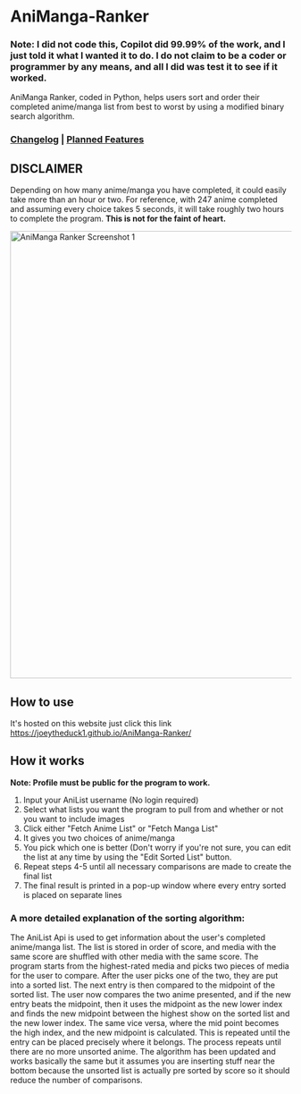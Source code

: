 # AniManga-Ranker
### __Note: I did not code this, Copilot did 99.99% of the work, and I just told it what I wanted it to do. I do not claim to be a coder or programmer by any means, and all I did was test it to see if it worked.__

AniManga Ranker, coded in Python, helps users sort and order their completed anime/manga list from best to worst by using a modified binary search algorithm. 

### [Changelog](https://github.com/Joeytheduck1/AniManga-Ranker/wiki/Changelog) | [Planned Features](https://github.com/Joeytheduck1/AniManga-Ranker/wiki/Planned-Features)
## DISCLAIMER
Depending on how many anime/manga you have completed, it could easily take more than an hour or two. For reference, with 247 anime completed and assuming every choice takes 5 seconds, it will take roughly two hours to complete the program. __This is not for the faint of heart.__

<div style="display: flex; flex-wrap: wrap; gap: 10px;">
  <img src="https://i.ibb.co/8gm8RP6F/Screenshot-2025-04-26-231437.png" alt="AniManga Ranker Screenshot 1" width="800">
</div>

## How to use
It's hosted on this website just click this link https://joeytheduck1.github.io/AniManga-Ranker/

## How it works
__Note: Profile must be public for the program to work.__
1. Input your AniList username (No login required)
2. Select what lists you want the program to pull from and whether or not you want to include images
3. Click either "Fetch Anime List" or "Fetch Manga List"
4. It gives you two choices of anime/manga
5. You pick which one is better (Don't worry if you're not sure, you can edit the list at any time by using the "Edit Sorted List" button.
6. Repeat steps 4-5 until all necessary comparisons are made to create the final list
7. The final result is printed in a pop-up window where every entry sorted is placed on separate lines

### A more detailed explanation of the sorting algorithm:
The AniList Api is used to get information about the user's completed anime/manga list. The list is stored in order of score, and media with the same score are shuffled with other media with the same score. The program starts from the highest-rated media and picks two pieces of media for the user to compare. After the user picks one of the two, they are put into a sorted list. The next entry is then compared to the midpoint of the sorted list. The user now compares the two anime presented, and if the new entry beats the midpoint, then it uses the midpoint as the new lower index and finds the new midpoint between the highest show on the sorted list and the new lower index. The same vice versa, where the mid point becomes the high index, and the new midpoint is calculated. This is repeated until the entry can be placed precisely where it belongs. The process repeats until there are no more unsorted anime. The algorithm has been updated and works basically the same but it assumes you are inserting stuff near the bottom because the unsorted list is actually pre sorted by score so it should reduce the number of comparisons.
